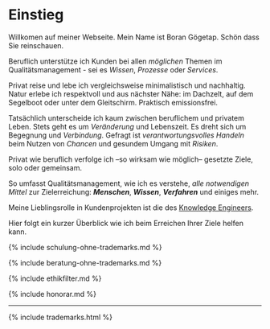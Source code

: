 # Einstieg

Willkomen auf meiner Webseite. Mein Name ist Boran Gögetap. Schön dass Sie reinschauen.

Beruflich unterstütze ich Kunden bei allen *möglichen* Themen im Qualitätsmanagement - sei es *Wissen*, *Prozesse* oder *Services*.

Privat reise und lebe ich vergleichsweise minimalistisch und nachhaltig. Natur erlebe ich respektvoll und aus nächster Nähe: im Dachzelt, auf dem Segelboot oder unter dem Gleitschirm. Praktisch emissionsfrei.

Tatsächlich unterscheide ich kaum zwischen beruflichem und privatem Leben. Stets geht es um *Veränderung* und Lebenszeit. Es dreht sich um Begegnung und *Verbindung*. Gefragt ist *verantwortungsvolles Handeln* beim Nutzen von *Chancen* und gesundem Umgang mit *Risiken*.

Privat wie beruflich verfolge ich –so wirksam wie möglich– gesetzte Ziele, solo oder gemeinsam.

So umfasst Qualitätsmanagement, wie ich es verstehe, *alle notwendigen Mittel* zur Zielerreichung: ***Menschen***, ***Wissen***, ***Verfahren*** und einiges mehr.

Meine Lieblingsrolle in Kundenprojekten ist die des [Knowledge Engineers](/de/Knowledge-Engineer).

Hier folgt ein kurzer Überblick wie ich beim Erreichen Ihrer Ziele helfen kann.

{% include schulung-ohne-trademarks.md %}

{% include beratung-ohne-trademarks.md %}

{% include ethikfilter.md %}

{% include honorar.md %}

---

{% include trademarks.html %}
